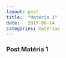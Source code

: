 ```yaml
---
layout: post
title:  "Matéria 1"
date:   2017-08-14
categories: matérias
---
```


<h3>Post Matéria 1</h3>